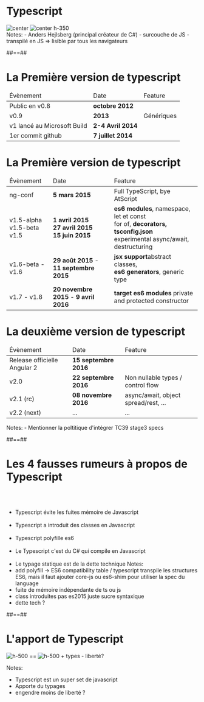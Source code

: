 <!-- .slide: class="two-column-layout" -->
# Typescript
<div>
    <img alt="center" src="assets/images/school/presentation/microsoft.png" />
    <img alt="center h-350" src="assets/images/school/presentation/anders.jpg" />
</div>
<!-- .element class="flex-row full-center" -->
Notes:
- Anders Hejlsberg (principal créateur de C#)
- surcouche de JS
- transpilé en JS => lisible par tous les navigateurs

##==##

<!--.slide -->
# La Première version de typescript
<table>
    <thead>
        <tr>
            <td>Évènement</td>
            <td>Date</td>
            <td>Feature</td>
        </tr>
    </thead>
    <tbody>
        <tr>
            <td>Public en v0.8</td>
            <td><b>octobre 2012</b></td>
            <td></td>
        </tr>
        <tr>
            <td>v0.9</td>
            <td><b>2013</b></td>
            <td>Génériques</td>
        </tr>
        <tr>
            <td>v1 lancé au Microsoft Build</td>
            <td><b>2-4 Avril 2014</b></td>
            <td></td>
        </tr>
        <tr>
            <td>1er commit github</td>
            <td><b>7 juillet 2014</b></td>
            <td></td>
        </tr>
    </tbody>
</table>
<!-- .element: class="full-center">

##==##

<!--.slide -->
# La Première version de typescript
<table>
    <thead>
        <tr>
            <td>Évènement</td>
            <td>Date</td>
            <td>Feature</td>
        </tr>
    </thead>
    <tbody>
        <tr>
            <td>ng-conf</td>
            <td><b>5 mars 2015</b></td>
            <td>Full TypeScript, bye AtScript</td>
        </tr>
        <tr>
            <td>v1.5-alpha<br>v1.5-beta<br>v1.5 </td>
            <td><b>1 avril 2015</b><br><b>27 avril 2015</b><br><b>15 juin 2015</b></td>
            <td><b>es6 modules</b>, namespace, let et const<br>for of, <b>decorators, tsconfig.json</b><br>experimental async/await, destructuring</td>
        </tr>
        <tr>
            <td>v1.6-beta  - v1.6</td>
            <td><b>29 août 2015</b> - <b>11 septembre 2015</b></td>
            <td><b>jsx support</b>abstract classes,<br><b>es6 generators</b>, generic type</td>
        </tr>
        <tr>
            <td>v1.7 - v1.8</td>
            <td><b>20 novembre 2015</b> - <b>9 avril 2016</b></td>
            <td><b>target es6 modules</b> private and protected constructor</td>
        </tr>
    </tbody>
</table>
<!-- .element: class="full-center">

##==##

<!-- .slide -->
# La deuxième version de typescript
<table>
    <thead>
        <tr>
            <td>Évènement</td>
            <td>Date</td>
            <td>Feature</td>
        </tr>
    </thead>
    <tbody>
        <tr>
            <td>Release officielle Angular 2</td>
            <td><b>15 septembre 2016</b></td>
            <td></td>
        </tr>
        <tr>
            <td>v2.0</td>
            <td><b>22 septembre 2016</b></td>
            <td>Non nullable types / control flow</td>
        </tr>
        <tr>
            <td>v2.1 (rc)</td>
            <td><b>08 novembre 2016</b></td>
            <td>async/await, object spread/rest, ...</td>
        </tr>
        <tr>
            <td>v2.2 (next)</td>
            <td>...</td>
            <td>...</td>
        </tr>
    </tbody>
</table>
<!-- .element: class="full-center" -->
Notes:
- Mentionner la poltitique d'intégrer TC39 stage3 specs

##==##

<!--.slide -->
# Les 4 fausses rumeurs à propos de Typescript
<br><br>

- Typescript évite les fuites mémoire de Javascript<br><br>
- Typescript a introduit des classes en Javascript<br><br>
- Typescript polyfille es6<br><br>
- Le Typescript c'est du C# qui compile en Javascript<br><br>
- Le typage statique est de la dette technique
Notes:
- add polyfill → ES6 compatibility table / typescript transpile les structures ES6, mais il faut ajouter core-js ou es6-shim pour utiliser la spec du language
- fuite de mémoire indépendante de ts ou js
- class introduites pas es2015 juste sucre syntaxique
- dette tech ?

##==##

<!-- .slide: class="flex-row full-center" -->
# L'apport de Typescript
![h-500](assets/images/school/presentation/typescript.png)
<span class="big-size">==</span>
![h-500](assets/images/school/presentation/javascript.png) + types - liberté? 


Notes:
- Typescript est un super set de javascript
- Apporte du typages
- engendre moins de liberté ?

